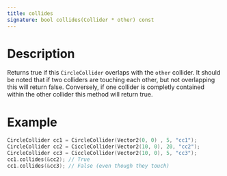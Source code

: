 ```yaml
---
title: collides
signature: bool collides(Collider * other) const
---
```


# Description
Returns true if this `CircleCollider` overlaps with the `other` collider. It should be noted that if two colliders are touching each other, but not overlapping this will return false. Conversely, if one collider is completly contained within the other collider this method will return true.

# Example
``` c++
CircleCollider cc1 = CircleCollider(Vector2(0, 0) , 5, "cc1");
CircleCollider cc2 = CiccleCollider(Vector2(10, 0), 20, "cc2");
CircleCollider cc3 = CiccleCollider(Vector2(10, 0), 5, "cc3");
cc1.collides(&cc2); // True
cc1.collides(&cc3); // False (even though they touch)
```

